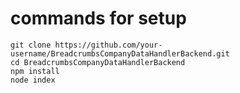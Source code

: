 # commands for setup

   ```
   git clone https://github.com/your-username/BreadcrumbsCompanyDataHandlerBackend.git
   cd BreadcrumbsCompanyDataHandlerBackend
   npm install
   node index
   ```
